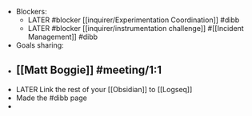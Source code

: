 - Blockers:
	- LATER #blocker [[inquirer/Experimentation Coordination]] #dibb
	- LATER #blocker [[inquirer/instrumentation challenge]] #[[Incident Management]] #dibb
- Goals sharing:
- [[Matt Boggie]] #meeting/1:1
	-
- LATER Link the rest of your [[Obsidian]] to [[Logseq]]
- Made the #dibb page
-